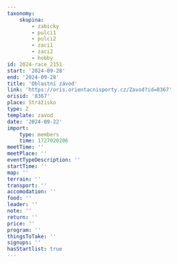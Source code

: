 ```yaml
---
taxonomy:
    skupina:
        - zabicky
        - pulci1
        - pulci2
        - zaci1
        - zaci2
        - hobby
id: 2024-race_2151
start: '2024-09-28'
end: '2024-09-28'
title: 'Oblastní závod'
link: 'https://oris.orientacnisporty.cz/Zavod?id=8367'
orisid: '8367'
place: Strážisko
type: Z
template: zavod
date: '2024-09-22'
import:
    type: members
    time: 1727020206
meetTime: ''
meetPlace: ''
eventTypeDescription: ''
startTime: ''
map: ''
terrain: ''
transport: ''
accomodation: ''
food: ''
leader: ''
note: ''
return: ''
price: ''
program: ''
thingsToTake: ''
signups: ''
hasStartlist: true
---
```


